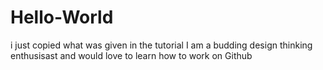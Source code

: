 # Hello-World
i just copied what was given in the tutorial
I am a budding design thinking enthusisast and would love to learn how to work on Github
